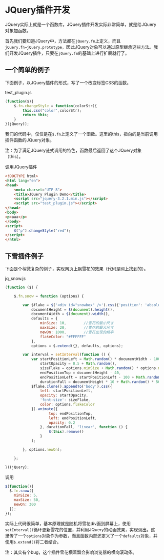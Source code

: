 # JQuery插件开发

JQuery实际上就是一个函数库，JQuery插件开发实际非常简单，就是给JQuery对象加函数。

首先我们要知道JQuery中，方法都在`jQuery.fn`上定义，而且`jQuery.fn=jQuery.prototype`，因此JQuery对象可以通过原型继承这些方法。我们开发JQuery插件，只要在`jQuery.fn`的基础上进行扩展就行了。

## 一个简单的例子

下面例子，以JQuery插件的形式，写了一个改变标签CSS的函数。

test_plugin.js
```javascript
(function($){
	$.fn.changeStyle = function(colorStr){
		this.css("color",colorStr);
		return this;
	}
}(jQuery));
```

我们的代码中，仅仅是在`$.fn`上定义了一个函数。这里的this，指向的是当前调用插件函数的JQuery对象。

注：为了满足JQuery链式调用的特色，函数最后返回了这个JQuery对象（this）。

调用JQuery插件
```html
<!DOCTYPE html>
<html lang="en">
<head>
	<meta charset="UTF-8">
	<title>JQuery Plugin Demo</title>
	<script src="jquery-3.2.1.min.js"></script>
	<script src="test_plugin.js"></script>
</head>
<body>
<p>aaa</p>
</body>
<script>
	$("p").changeStyle("red");
</script>
</html>
```

## 下雪插件例子

下面是个稍微复杂的例子，实现网页上飘雪花的效果（代码是网上找到的）。

jq_snow.js
```javascript
(function ($) {

	$.fn.snow = function (options) {

		var $flake = $('<div id="snowbox" />').css({'position': 'absolute', 'top': '-50px'}).html('&#10052;'),
			documentHeight = $(document).height(),
			documentWidth = $(document).width(),
			defaults = {
				minSize: 10,		//雪花的最小尺寸
				maxSize: 20,		//雪花的最大尺寸
				newOn: 1000,		//雪花出现的频率
				flakeColor: "#FFFFFF"
			},
			options = $.extend({}, defaults, options);

		var interval = setInterval(function () {
			var startPositionLeft = Math.random() * documentWidth - 100,
				startOpacity = 0.5 + Math.random(),
				sizeFlake = options.minSize + Math.random() * options.maxSize,
				endPositionTop = documentHeight - 40,
				endPositionLeft = startPositionLeft - 100 + Math.random() * 500,
				durationFall = documentHeight * 10 + Math.random() * 5000;
			$flake.clone().appendTo('body').css({
				left: startPositionLeft,
				opacity: startOpacity,
				'font-size': sizeFlake,
				color: options.flakeColor
			}).animate({
					top: endPositionTop,
					left: endPositionLeft,
					opacity: 0.2
				}, durationFall, 'linear', function () {
					$(this).remove()
				}
			);

		}, options.newOn);

	};

})(jQuery);
```

调用
```javascript
$(function(){
  $.fn.snow({
    minSize: 5,
    maxSize: 50,
    newOn: 300
  });
});
```

实际上代码很简单，基本原理就是随机将雪花div画到屏幕上，使用`setInterval()`循环更新雪花的位置，并利用JQuery的动画效果，实现淡出。这里传了一个`options`对象作为参数，而且函数内部还定义了一个`defaults`对象，并使用`$.extend()`将二者结合。

注：其实有个bug，这个插件雪花横着飘会影响浏览器的横向滚动条。
